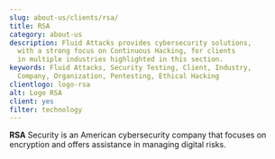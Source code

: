 ```yaml
---
slug: about-us/clients/rsa/
title: RSA
category: about-us
description: Fluid Attacks provides cybersecurity solutions,
  with a strong focus on Continuous Hacking, for clients
  in multiple industries highlighted in this section.
keywords: Fluid Attacks, Security Testing, Client, Industry,
  Company, Organization, Pentesting, Ethical Hacking
clientlogo: logo-rsa
alt: Logo RSA
client: yes
filter: technology
---
```


**RSA** Security is an American cybersecurity company that focuses on
encryption and offers assistance in managing digital risks.
